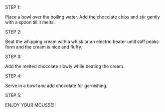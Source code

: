 STEP 1:

Place a  bowl over the boiling water. Add the chocolate chips and stir gently with a spoon till it melts.

STEP 2:

Beat the whipping cream with a whisk or an electric beater until stiff peaks form and the cream is nice and fluffy.

STEP 3:

Add the melted chocolate slowly while beating the cream.

STEP 4:

Serve in a bowl and add chocolate for garnishing.

STEP 5:

ENJOY YOUR MOUSSE!!

